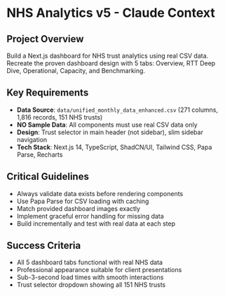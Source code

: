 # NHS Analytics v5 - Claude Context

## Project Overview
Build a Next.js dashboard for NHS trust analytics using real CSV data. Recreate the proven dashboard design with 5 tabs: Overview, RTT Deep Dive, Operational, Capacity, and Benchmarking.

## Key Requirements
- **Data Source**: `data/unified_monthly_data_enhanced.csv` (271 columns, 1,816 records, 151 NHS trusts)
- **NO Sample Data**: All components must use real CSV data only
- **Design**: Trust selector in main header (not sidebar), slim sidebar navigation
- **Tech Stack**: Next.js 14, TypeScript, ShadCN/UI, Tailwind CSS, Papa Parse, Recharts

## Critical Guidelines
- Always validate data exists before rendering components
- Use Papa Parse for CSV loading with caching
- Match provided dashboard images exactly
- Implement graceful error handling for missing data
- Build incrementally and test with real data at each step

## Success Criteria
- All 5 dashboard tabs functional with real NHS data
- Professional appearance suitable for client presentations
- Sub-3-second load times with smooth interactions
- Trust selector dropdown showing all 151 NHS trusts